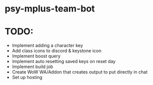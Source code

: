 # psy-mplus-team-bot

# TODO:

* Implement adding a character key
* Add class icons to discord & keystone icon
* Implement boost query
* Implement auto resetting saved keys on reset day
* Implement build job
* Create WoW WA/Addon that creates output to put directly in chat
* Set up hosting